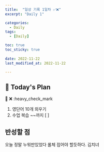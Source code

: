 ```yaml
---
title:  "일상 기록 1일차 ✅❌" 
excerpt: "Daily 1"

categories:
  - Daily
tags:
  - [Daily]

toc: true
toc_sticky: true
 
date: 2022-11-22
last_modified_at: 2022-11-22

---
```


## :date: Today's Plan
:date:
:x:
:heavy_check_mark
1. 영단어 10개 외우기
2. 수업 복습 ~~까지 [ ]

## 반성할 점
오늘 정말 누워만있었다 롤체 접어야 할듯하다.
김치녀